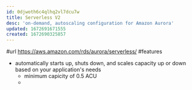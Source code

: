 ```yaml
---
id: 0djwoth6c4qlhq2vl7dcu7w
title: Serverless V2
desc: 'on-demand, autoscaling configuration for Amazon Aurora'
updated: 1672691671555
created: 1672690325857
---
```


#url https://aws.amazon.com/rds/aurora/serverless/
#features 
  - automatically starts up, shuts down, and scales capacity up or down based on your application's needs
    - minimum capicity of 0.5 ACU
    - 